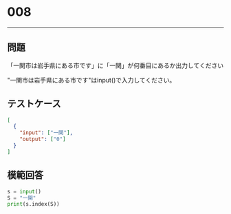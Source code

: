 # 008

---

## 問題

「一関市は岩手県にある市です」に「一関」が何番目にあるか出力してください

"一関市は岩手県にある市です"はinput()で入力してください。
## テストケース


```json
[
  {
    "input": ["一関"],
    "output": ["0"]
  }
]
```

## 模範回答

```python
s = input()
S = "一関"
print(s.index(S))
```
